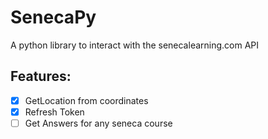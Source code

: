 # SenecaPy
A python library to interact with the senecalearning.com API
## Features:
- [x] GetLocation from coordinates
- [x] Refresh Token
- [ ] Get Answers for any seneca course